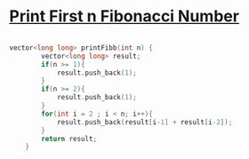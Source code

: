 <h1><a href="https://practice.geeksforgeeks.org/problems/print-first-n-fibonacci-numbers1002/1">Print First n Fibonacci Number</a></h1>


```cpp

vector<long long> printFibb(int n) {
        vector<long long> result;
        if(n >= 1){
            result.push_back(1);
        }
        if(n >= 2){
            result.push_back(1);
        }
        for(int i = 2 ; i < n; i++){
            result.push_back(result[i-1] + result[i-2]);
        }
        return result;
    }
```

